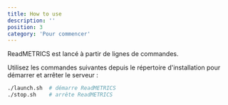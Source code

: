```yaml
---
title: How to use
description: ''
position: 3
category: 'Pour commencer'
---
```


ReadMETRICS est lancé à partir de lignes de commandes.

Utilisez les commandes suivantes depuis le répertoire d'installation pour démarrer et arrêter le serveur :

```bash
./launch.sh  # démarre ReadMETRICS
./stop.sh    # arrête ReadMETRICS
```